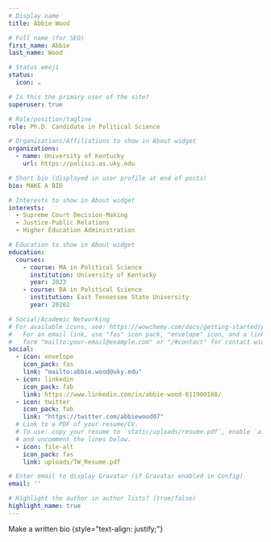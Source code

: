 ```yaml
---
# Display name
title: Abbie Wood

# Full name (for SEO)
first_name: Abbie
last_name: Wood

# Status emoji
status:
  icon: ☕️

# Is this the primary user of the site?
superuser: true

# Role/position/tagline
role: Ph.D. Candidate in Political Science

# Organizations/Affiliations to show in About widget
organizations:
  - name: University of Kentucky
    url: https://polisci.as.uky.edu

# Short bio (displayed in user profile at end of posts)
bio: MAKE A BIO

# Interests to show in About widget
interests:
  - Supreme Court Decision-Making
  - Justice-Public Relations
  - Higher Education Administration

# Education to show in About widget
education:
  courses:
    - course: MA in Political Science
      institution: University of Kentucky
      year: 2023
    - course: BA in Political Science
      institution: East Tennessee State University
      year: 20202

# Social/Academic Networking
# For available icons, see: https://wowchemy.com/docs/getting-started/page-builder/#icons
#   For an email link, use "fas" icon pack, "envelope" icon, and a link in the
#   form "mailto:your-email@example.com" or "/#contact" for contact widget.
social:
  - icon: envelope
    icon_pack: fas
    link: "mailto:abbie.wood@uky.edu"
  - icon: linkedin
    icon_pack: fab
    link: https://www.linkedin.com/in/abbie-wood-611900168/
  - icon: twitter
    icon_pack: fab
    link: "https://twitter.com/abbiewood07"
  # Link to a PDF of your resume/CV.
  # To use: copy your resume to `static/uploads/resume.pdf`, enable `ai` icons in `params.yaml`,
  # and uncomment the lines below.
  - icon: file-alt
    icon_pack: fas
    link: uploads/TW_Resume.pdf

# Enter email to display Gravatar (if Gravatar enabled in Config)
email: ''

# Highlight the author in author lists? (true/false)
highlight_name: true
---
```


Make a written bio
{style="text-align: justify;"}
